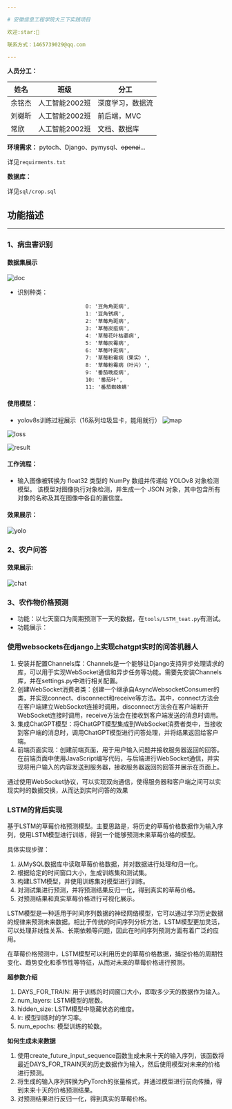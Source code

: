 ```yaml
---

# 安徽信息工程学院大三下实践项目

欢迎:star:🥰

联系方式：1465739029@qq.com

---
```


**人员分工：**

| 姓名   | 班级           | 分工       |
| ------ | -------------- |----------|
| 余铭杰 | 人工智能2002班 | 深度学习，数据流 |
| 刘樾昕 | 人工智能2002班 | 前后端，MVC  |
| 常欣   | 人工智能2002班 | 文档、数据库   |

**环境需求：**
pytoch、Django、pymysql、~~openai~~...

详见`requirments.txt`

**数据库：**

详见`sql/crop.sql`

## 功能描述

---

### **1、病虫害识别**

#### 数据集展示

![doc](./doc/doc.png)

* 识别种类：

                            0: '豆角角斑病',
                            1: '豆角锈病',
                            2: '草莓角斑病',
                            3: '草莓炭疽病',
                            4: '草莓花叶枯萎病',
                            5: '草莓灰霉病',
                            6: '草莓叶斑病',
                            7: '草莓粉霉病（果实）',
                            8: '草莓粉霉病（叶片）',
                            9: '番茄晚疫病',
                            10: '番茄叶',
                            11: '番茄蜘蛛螨'

#### 使用模型：

- yolov8s训练过程展示（16系列垃圾显卡，能用就行）
  ![map](doc/map.png)

![loss](doc/train_loss.png)

![result](doc/train_batch2.jpg)

#### 工作流程：

* 输入图像被转换为 float32 类型的 NumPy 数组并传递给 YOLOv8 对象检测模型。
  该模型对图像执行对象检测，并生成一个 JSON 对象，其中包含所有对象的名称及其在图像中各自的置信度。

#### 效果展示：

![yolo](doc/yolo.png)

### **2、农户问答**

#### 效果展示:

![chat](doc/chat.png)

### **3、农作物价格预测**

* 功能：以七天窗口为周期预测下一天的数据，在```tools/LSTM_teat.py```有测试。
* 功能展示：



### 使用websockets在django上实现chatgpt实时的问答机器人

1. 安装并配置Channels库：Channels是一个能够让Django支持异步处理请求的库，可以用于实现WebSocket通信和异步任务等功能。需要先安装Channels库，并在settings.py中进行相关配置。
2. 创建WebSocket消费者类：创建一个继承自AsyncWebsocketConsumer的类，并实现connect、disconnect和receive等方法。其中，connect方法会在客户端建立WebSocket连接时调用，disconnect方法会在客户端断开WebSocket连接时调用，receive方法会在接收到客户端发送的消息时调用。
3. 集成ChatGPT模型：将ChatGPT模型集成到WebSocket消费者类中，当接收到客户端的消息时，调用ChatGPT模型进行问答处理，并将结果返回给客户端。
4. 前端页面实现：创建前端页面，用于用户输入问题并接收服务器返回的回答。在前端页面中使用JavaScript编写代码，与后端进行WebSocket通信，并实现将用户输入的内容发送到服务器，接收服务器返回的回答并展示在页面上。

通过使用WebSocket协议，可以实现双向通信，使得服务器和客户端之间可以实现实时的数据交换，从而达到实时问答的效果





### LSTM的背后实现

基于LSTM的草莓价格预测模型。主要思路是，将历史的草莓价格数据作为输入序列，使用LSTM模型进行训练，得到一个能够预测未来草莓价格的模型。

具体实现步骤：

1. 从MySQL数据库中读取草莓价格数据，并对数据进行处理和归一化。
2. 根据给定的时间窗口大小，生成训练集和测试集。
3. 构建LSTM模型，并使用训练集对模型进行训练。
4. 对测试集进行预测，并将预测结果反归一化，得到真实的草莓价格。
5. 对预测结果和真实草莓价格进行可视化展示。

LSTM模型是一种适用于时间序列数据的神经网络模型，它可以通过学习历史数据的规律来预测未来数据。相比于传统的时间序列分析方法，LSTM模型更加灵活，可以处理非线性关系、长期依赖等问题，因此在时间序列预测方面有着广泛的应用。

在草莓价格预测中，LSTM模型可以利用历史的草莓价格数据，捕捉价格的周期性变化、趋势变化和季节性等特征，从而对未来的草莓价格进行预测。



**超参数介绍**

1. DAYS_FOR_TRAIN: 用于训练的时间窗口大小，即取多少天的数据作为输入。
2. num_layers: LSTM模型的层数。
3. hidden_size: LSTM模型中隐藏状态的维度。
4. lr: 模型训练时的学习率。
5. num_epochs: 模型训练的轮数。

**如何生成未来数据**

1. 使用create_future_input_sequence函数生成未来十天的输入序列，该函数将最近DAYS_FOR_TRAIN天的历史数据作为输入，然后使用模型对未来的价格进行预测。
2. 将生成的输入序列转换为PyTorch的张量格式，并通过模型进行前向传播，得到未来十天的价格预测结果。
3. 对预测结果进行反归一化，得到真实的草莓价格。